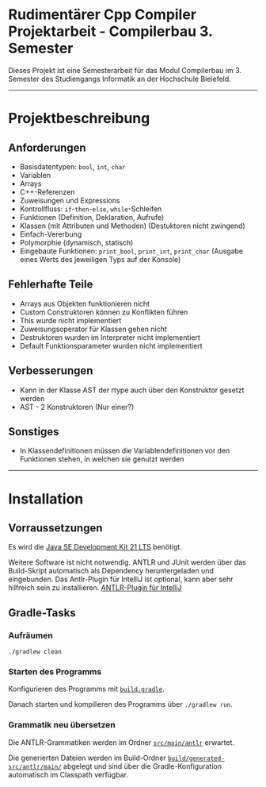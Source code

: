 # Rudimentärer Cpp Compiler Projektarbeit - Compilerbau 3. Semester
Dieses Projekt ist eine Semesterarbeit für das Modul Compilerbau im 3. Semester des Studiengangs Informatik an der Hochschule Bielefeld.

---

# Projektbeschreibung 
## Anforderungen
- Basisdatentypen: `bool`, `int`, `char`
- Variablen
- Arrays
- C++-Referenzen
- Zuweisungen und Expressions
- Kontrollfluss: `if`-`then`-`else`, `while`-Schleifen
- Funktionen (Definition, Deklaration, Aufrufe)
- Klassen (mit Attributen und Methoden) (Destuktoren nicht zwingend)
- Einfach-Vererbung
- Polymorphie (dynamisch, statisch)
- Eingebaute Funktionen: `print_bool`, `print_int`, `print_char` (Ausgabe eines Werts des jeweiligen Typs auf der Konsole)

## Fehlerhafte Teile
- Arrays aus Objekten funktionieren nicht
- Custom Construktoren können zu Konflikten führen
- This wurde nicht implementiert
- Zuweisungsoperator für Klassen gehen nicht
- Destruktoren wurden im Interpreter nicht implementiert
- Default Funktionsparameter wurden nicht implementiert

## Verbesserungen
- Kann in der Klasse AST der rtype auch über den Konstruktor gesetzt werden
- AST - 2 Konstruktoren (Nur einer?)


## Sonstiges 
- In Klassendefinitionen müssen die Variablendefinitionen vor den Funktionen stehen, in welchen sie genutzt werden




---

# Installation

## Vorraussetzungen
Es wird die [Java SE Development Kit 21 LTS](https://jdk.java.net/21/) benötigt.

Weitere Software ist nicht notwendig. ANTLR und JUnit werden über das Build-Skript automatisch
als Dependency heruntergeladen und eingebunden. Das Antlr-Plugin für IntelliJ ist optional, kann aber 
sehr hilfreich sein zu installieren.
[ANTLR-Plugin für IntelliJ](https://plugins.jetbrains.com/plugin/7358-antlr-v4)


## Gradle-Tasks

### Aufräumen

`./gradlew clean`

### Starten des Programms

Konfigurieren des Programms mit [`build.gradle`](build.gradle).

Danach starten und kompilieren des Programms über `./gradlew run`.

### Grammatik neu übersetzen

Die ANTLR-Grammatiken werden im Ordner [`src/main/antlr`](src/main/antlr/) erwartet. 

Die generierten Dateien werden im Build-Ordner
[`build/generated-src/antlr/main/`](build/generated-src/antlr/main/) abgelegt und sind über
die Gradle-Konfiguration automatisch im Classpath verfügbar.
